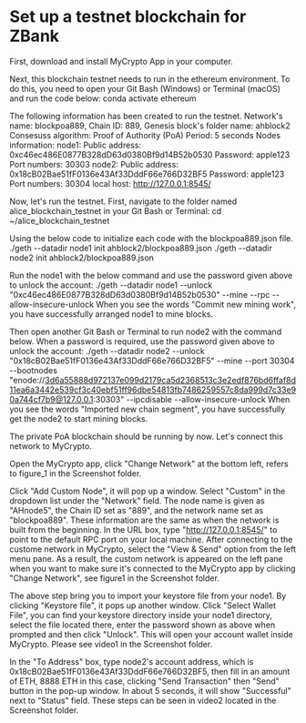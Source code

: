 # Set up a testnet blockchain for ZBank

First, download and install MyCrypto App in your computer.

Next, this blockchain testnet needs to run in the ethereum environment. To do this, you need to open your Git Bash (Windows) or Terminal (macOS) and run the code below:
conda activate ethereum

The following information has been created to run the testnet.
Network's name: blockpoa889, 
Chain ID: 889,
Genesis block's folder name: ahblock2
Consesuss algorithm: Proof of Authority (PoA) 
Period: 5 seconds
Nodes information: 
node1:
  Public address: 0xc46ec486E0877B328dD63d0380Bf9d14B52b0530
  Password: apple123
  Port numbers: 30303
node2:
  Public address: 0x18cB02Bae51fF0136e43Af33DddF66e766D32BF5
  Password: apple123
  Port numbers: 30304
local host: http://127.0.0.1:8545/

Now, let's run the testnet. 
First, navigate to the folder named alice_blockchain_testnet in your Git Bash or Terminal:
cd ~/alice_blockchain_testnet

Using the below code to initialize each code with the blockpoa889.json file.
./geth --datadir node1 init ahblock2/blockpoa889.json
./geth --datadir node2 init ahblock2/blockpoa889.json

Run the node1 with the below command and use the password given above to unlock the account:
./geth --datadir node1 --unlock "0xc46ec486E0877B328dD63d0380Bf9d14B52b0530" --mine --rpc --allow-insecure-unlock
When you see the words "Commit new mining work", you have successfully arranged node1 to mine blocks. 

Then open another Git Bash or Terminal to run node2 with the command below. When a password is required, use the password given above to unlock the account:
./geth --datadir node2 --unlock "0x18cB02Bae51fF0136e43Af33DddF66e766D32BF5" --mine --port 30304 --bootnodes "enode://3d6a55888d972137e099d2179ca5d2368513c3e2edf876bd6ffaf8d11ea6a3442e539cf3c40ebf51ff96dbe54813fb7486259557c8da999d7c33e90a744cf7b9@127.0.0.1:30303" --ipcdisable --allow-insecure-unlock
When you see the words "Imported new chain segment", you have successfully get the node2 to start mining blocks.

The private PoA blockchain should be running by now. Let's connect this network to MyCrypto. 

Open the MyCrypto app, click "Change Network" at the bottom left, refers to figure_1 in the Screenshot folder.

Click "Add Custom Node", it will pop up a window. Select "Custom" in the dropdown list under the "Network" field. The node name is given as "AHnode5", the Chain ID set as "889", and the network name set as "blockpoa889". These information are the same as when the network is built from the beginning. In the URL box, type "http://127.0.0.1:8545/" to point to the default RPC port on your local machine. 
After connecting to the custome network in MyCrypto, select the "View & Send" option from the left menu pane. As a result, the custom network is appeared on the left pane when you want to make sure it's connected to the MyCrypto app by clicking "Change Network", see figure1 in the Screenshot folder.

The above step bring you to import your keystore file from your node1. By clicking "Keystore file", it pops up another window. Click "Select Wallet File", you can find your keystore directory inside your node1 directory, select the file located there, enter the password shown as above when prompted and then click "Unlock". This will open your account wallet inside MyCrypto. Please see video1 in the Screenshot folder.

In the "To Address" box, type node2's account address, which is 0x18cB02Bae51fF0136e43Af33DddF66e766D32BF5, then fill in an amount of ETH, 8888 ETH in this case, clicking "Send Transaction" then "Send" button in the pop-up window. In about 5 seconds, it will show "Successful" next to "Status" field. These steps can be seen in video2 located in the Screenshot folder.






